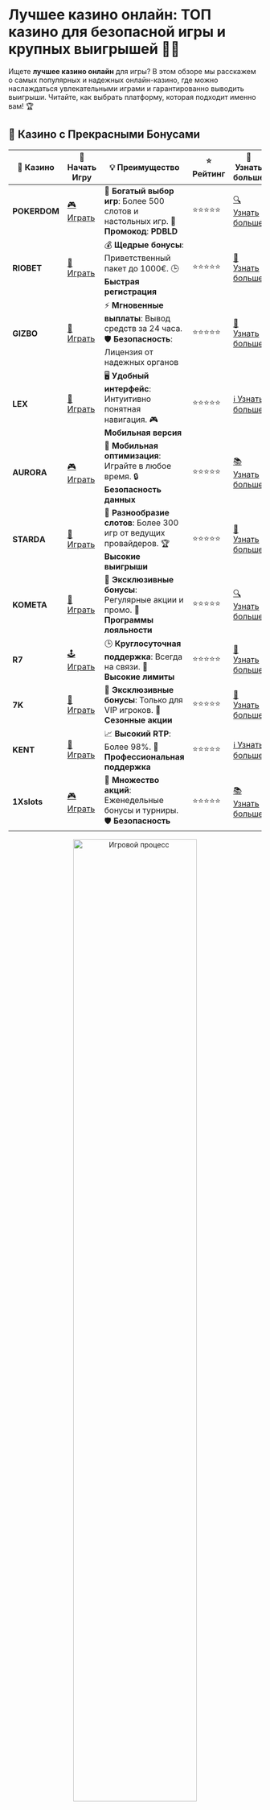 # Лучшее казино онлайн: ТОП казино для безопасной игры и крупных выигрышей 🎰💸

Ищете **лучшее казино онлайн** для игры? В этом обзоре мы расскажем о самых популярных и надежных онлайн-казино, где можно наслаждаться увлекательными играми и гарантированно выводить выигрыши. Читайте, как выбрать платформу, которая подходит именно вам! 🏆

## 🌟 Казино с Прекрасными Бонусами

| 🎲 **Казино** | 🔗 **Начать Игру** | 💡 **Преимущество** | ⭐ **Рейтинг** | 🔗 **Узнать больше** |
|--------------|---------------------|---------------------|----------------|----------------------|
| **POKERDOM**  | [🎮 Играть](https://brandplay.link/4k77v2yx) | 🎉 **Богатый выбор игр**: Более 500 слотов и настольных игр. 🎁 **Промокод**: **PDBLD** | ⭐⭐⭐⭐⭐ | [🔍 Узнать больше](https://brandplay.link/4k77v2yx) |
| **RIOBET**    | [🎰 Играть](https://brandplay.link/7xBLTPyj) | 💰 **Щедрые бонусы**: Приветственный пакет до 1000€. 🕒 **Быстрая регистрация** | ⭐⭐⭐⭐⭐ | [📖 Узнать больше](https://brandplay.link/7xBLTPyj) |
| **GIZBO**     | [🎲 Играть](https://brandplay.link/bprXw4YV) | ⚡ **Мгновенные выплаты**: Вывод средств за 24 часа. 🛡️ **Безопасность**: Лицензия от надежных органов | ⭐⭐⭐⭐⭐ | [📝 Узнать больше](https://brandplay.link/bprXw4YV) |
| **LEX**       | [🤑 Играть](https://brandplay.link/zW4hdDFV) | 🖥️ **Удобный интерфейс**: Интуитивно понятная навигация. 🎮 **Мобильная версия** | ⭐⭐⭐⭐⭐ | [ℹ️ Узнать больше](https://brandplay.link/zW4hdDFV) |
| **AURORA**    | [🎮 Играть](https://10trafic-stat2.com/click/668546556bcc6313411604bd/6766/13032/subaccount) | 📱 **Мобильная оптимизация**: Играйте в любое время. 🔒 **Безопасность данных** | ⭐⭐⭐⭐⭐ | [📚 Узнать больше](https://10trafic-stat2.com/click/668546556bcc6313411604bd/6766/13032/subaccount) |
| **STARDА**    | [🎯 Играть](https://brandplay.link/fB7xwRFL) | 🎰 **Разнообразие слотов**: Более 300 игр от ведущих провайдеров. 🏆 **Высокие выигрыши** | ⭐⭐⭐⭐⭐ | [🔎 Узнать больше](https://brandplay.link/fB7xwRFL) |
| **KOMETA**    | [🎰 Играть](https://brandplay.link/8ZymQJV8) | 🎁 **Эксклюзивные бонусы**: Регулярные акции и промо. 🔄 **Программы лояльности** | ⭐⭐⭐⭐⭐ | [🔍 Узнать больше](https://brandplay.link/8ZymQJV8) |
| **R7**        | [🕹️ Играть](https://brandplay.link/bMd3Yjsw) | 🕒 **Круглосуточная поддержка**: Всегда на связи. 💸 **Высокие лимиты** | ⭐⭐⭐⭐⭐ | [📖 Узнать больше](https://brandplay.link/bMd3Yjsw) |
| **7K**        | [🎲 Играть](https://brandplay.link/BvQyFShp) | 🌟 **Эксклюзивные бонусы**: Только для VIP игроков. 🎉 **Сезонные акции** | ⭐⭐⭐⭐⭐ | [📝 Узнать больше](https://brandplay.link/BvQyFShp) |
| **KENT**      | [🤑 Играть](https://brandplay.link/Fv2WP3js) | 📈 **Высокий RTP**: Более 98%. 💼 **Профессиональная поддержка** | ⭐⭐⭐⭐⭐ | [ℹ️ Узнать больше](https://brandplay.link/Fv2WP3js) |
| **1Xslots**   | [🎮 Играть](https://brandplay.link/hSB1khtr) | 🎉 **Множество акций**: Еженедельные бонусы и турниры. 🛡️ **Безопасность** | ⭐⭐⭐⭐⭐ | [📚 Узнать больше](https://brandplay.link/hSB1khtr) |

<div align="center"> <img src="https://i.pinimg.com/originals/1d/b3/25/1db325483acbe642c6d4e6fdd73a4988.gif" alt="Игровой процесс" width="70%"> </div>
---

## 🚀 Быстрые Выигрыши и Поддержка

| 🎲 **Казино** | 🔗 **Начать Игру** | 💡 **Преимущество** | ⭐ **Рейтинг** | 🔗 **Узнать больше** |
|--------------|---------------------|---------------------|----------------|----------------------|
| **GAMA**      | [🎯 Играть](https://brandplay.link/j6NMKsDz) | 🔍 **Интуитивный интерфейс**: Легкость использования. 🏅 **Престижные турниры** | ⭐⭐⭐⭐☆ | [🔎 Узнать больше](https://brandplay.link/j6NMKsDz) |
| **ONION**     | [🎰 Играть](https://brandplay.link/zBGRVpQ9) | 🤑 **Низкие ставки**: Идеально для начинающих. 🔄 **Быстрые выводы** | ⭐⭐⭐⭐☆ | [🔍 Узнать больше](https://brandplay.link/zBGRVpQ9) |
| **ЧЕМПИОН**   | [🕹️ Играть](https://temon-gter.cfd/go/lRq?p80412p304504pcc44t17455) | 🏅 **Лояльная программа**: Награды за активность. 🎁 **Ежемесячные бонусы** | ⭐⭐⭐⭐☆ | [📖 Узнать больше](https://temon-gter.cfd/go/lRq?p80412p304504pcc44t17455) |
| **VAVADA**    | [🎲 Играть](https://vavadapartner.pro/?promo=ea5c9275-6854-4505-94fc-95ab18221945-linkb2) | 🚀 **Быстрая регистрация**: Начните играть мгновенно. 🔐 **Безопасные транзакции** | ⭐⭐⭐⭐☆ | [📝 Узнать больше](https://vavadapartner.pro/?promo=ea5c9275-6854-4505-94fc-95ab18221945-linkb2) |
| **FRIENDS**   | [🤑 Играть](https://gofriends.mba/linkb2) | 🤝 **Социальные игры**: Играйте с друзьями. 🌐 **Мультиплатформенность** | ⭐⭐⭐⭐☆ | [ℹ️ Узнать больше](https://gofriends.mba/linkb2) |
| **1WIN**      | [🎮 Играть](https://brandplay.link/smXVpBbG) | 🏆 **Спортивные ставки**: Широкий выбор видов спорта. 💵 **Высокие коэффициенты** | ⭐⭐⭐⭐☆ | [📚 Узнать больше](https://brandplay.link/smXVpBbG) |
| **DRIP**      | [🎯 Играть](https://drp-ircp01.com/c07e6a3db) | 🌐 **Инновационные игры**: Новейшие игровые технологии. 🛡️ **Высокая безопасность** | ⭐⭐⭐⭐☆ | [🔎 Узнать больше](https://drp-ircp01.com/c07e6a3db) |
| **JOYCASINO** | [🎰 Играть](https://rpc30.call2me.pro/?/ru/registration?apkpop=0&partner=p24970p3291217pc98f) | 🎁 **Приятные бонусы**: Ежедневные акции и подарки. 🕹️ **Разнообразие игр** | ⭐⭐⭐⭐☆ | [🔍 Узнать больше](https://rpc30.call2me.pro/?/ru/registration?apkpop=0&partner=p24970p3291217pc98f) |
| **PLAYFORTUNA** | [🎮 Играть](https://fortunapromo.net/alt/playfortuna/registration?0dc4a9362a71feb7e3f165fb8e766f70) | 🎉 **Регулярные акции**: Бонусы, фриспины и многое другое. 🏅 **Турниры** | ⭐⭐⭐⭐☆ | [📚 Узнать больше](https://fortunapromo.net/alt/playfortuna/registration?0dc4a9362a71feb7e3f165fb8e766f70) |
| **SYKAA**     | [🤑 Играть](https://s-two-way.com/?source=linkb2&pid=30697) | 💸 **Доступные ставки**: Идеально для новичков. 🎁 **Щедрые бонусы** | ⭐⭐⭐⭐☆ | [🔍 Узнать больше](https://s-two-way.com/?source=linkb2&pid=30697) |

<div align="center"> <img src="https://i.pinimg.com/originals/1d/b3/25/1db325483acbe642c6d4e6fdd73a4988.gif" alt="Игровой процесс" width="70%"> </div>

![Лучшее казино онлайн](https://i.pinimg.com/originals/a9/29/6e/a9296ea1cf6a7c20a985e593451f0323.png)

## Почему стоит выбрать лучшее онлайн-казино?

Выбор правильного казино — это важный шаг на пути к увлекательной и безопасной игре. Лучшие онлайн-казино предлагают не только разнообразие игр, но и защиту ваших данных, удобные способы вывода средств и бонусы, которые делают игру еще более захватывающей.

### 1. **Безопасность и лицензия** 🔒  
Лучшее казино онлайн всегда имеет лицензию, выданную авторитетными регуляторами, такими как MGA или Curacao. Это гарантирует, что ваши данные и средства защищены, а все игры работают честно и прозрачно.

### 2. **Широкий выбор игр** 🎮  
Лучшее казино онлайн предложит вам богатый выбор слотов, настольных игр и live-игр с реальными дилерами. Большое разнообразие игровых автоматов, карточных игр и рулеток позволяет выбрать что-то на любой вкус.

### 3. **Бонусы и акции** 🎁  
Казино с щедрыми бонусами и акциями — это шанс начать игру с дополнительными средствами и фриспинами. Лучшая платформа предложит вам привлекательно выглядящие бонусы на депозиты, а также различные акции для постоянных игроков.

## ТОП-5 лучших онлайн-казино

Вот список лучших онлайн-казино, которые предлагают не только большой выбор игр, но и отличные бонусы для новых и постоянных игроков:

| Рейтинг | Казино         | Лицензия       | Бонусы и фриспины                  | Платежные системы              | Репутация  |
|---------|----------------|----------------|------------------------------------|--------------------------------|------------|
| ⭐⭐⭐⭐⭐  | **Pokerdom**    | Curacao        | 100% на первый депозит + фриспины  | Qiwi, Yandex, банковские карты | Отличная  |
| ⭐⭐⭐⭐⭐  | **Riobet**      | Malta          | 50 фриспинов + бонус на депозит    | Skrill, WebMoney, Visa         | Отличная  |
| ⭐⭐⭐⭐   | **Gizbo**       | Curacao        | 200% на первый депозит + фриспины  | Qiwi, WebMoney, Visa           | Хорошая   |
| ⭐⭐⭐⭐   | **LEX**         | Curacao        | Бонусы на депозиты и фриспины      | Skrill, Yandex, банковские карты | Отличная  |
| ⭐⭐⭐⭐   | **Kometa**      | Curacao        | Бесплатные фриспины + бонусы на депозиты | Payeer, Visa, MasterCard     | Хорошая   |

## Как выбрать лучшее онлайн-казино?

### 1. **Лицензия и репутация** 🔐  
Выбирайте казино с лицензией от авторитетных регуляторов (Curacao, Malta, UKGC). Это гарантирует честность всех игр и защиту ваших личных данных и средств.

### 2. **Бонусы и акции** 🎉  
Обратите внимание на казино, которые предлагают щедрые бонусы для новых игроков, а также акции для постоянных пользователей. Часто казино дают бонусы на депозит, бесплатные вращения или кэшбэк.

### 3. **Методы пополнения и вывода средств** 💳  
Лучшие казино онлайн предлагают разнообразные способы пополнения счета и вывода средств, включая банковские карты, электронные кошельки и криптовалюту. Убедитесь, что выбранная платформа поддерживает удобные для вас методы оплаты.

### 4. **Качество игр и софт** 🎮  
Лучшие казино предлагают игры от известных провайдеров, таких как **NetEnt**, **Microgaming**, **Play'n GO**, **Pragmatic Play**. Это гарантирует высокое качество игр, а также честность и прозрачность всех процессов.

## Как увеличить шансы на выигрыш в лучшем онлайн-казино?

1. **Используйте бонусы** 🎁  
   Бонусы на депозит или бесплатные вращения — это отличная возможность увеличить свой баланс и пробовать разные игры без дополнительных затрат. Прочитайте условия использования бонусов, чтобы не упустить шанс на выгодные предложения.

2. **Играйте на слотах с высоким RTP** 💸  
   При выборе слота обращайте внимание на его RTP (возврат к игроку). Чем выше этот показатель, тем больше вероятность выигрыша. Многие лучшие онлайн-казино предлагают слоты с RTP выше 95%.

3. **Изучите стратегии для настольных игр** 🎲  
   Для настольных игр, таких как рулетка или блэкджек, существуют стратегии, которые могут помочь вам выиграть. Потратьте время на изучение тактик, чтобы повысить свои шансы на успех.

4. **Ограничьте время игры** ⏰  
   Чтобы избежать азартных зависимостей, важно установить для себя лимиты на время и деньги, которые вы готовы потратить. Лучшее казино онлайн предлагает инструменты для контроля своих расходов и времени игры.

## Заключение

**Лучшее казино онлайн** — это не только платформы с большим выбором игр, но и надежные и безопасные сайты с привлекательными бонусами и удобными способами вывода средств. Важно выбирать казино с лицензией и хорошей репутацией, чтобы избежать неприятных сюрпризов. Лучшие казино, такие как **Pokerdom**, **Riobet**, **Gizbo** и **Kometa**, предоставляют своим игрокам все условия для комфортной и безопасной игры. 🎰💎

Не забывайте, что азартные игры — это прежде всего развлечение. Играй ответственно и получай удовольствие от игры в лучших онлайн-казино! 🎉
